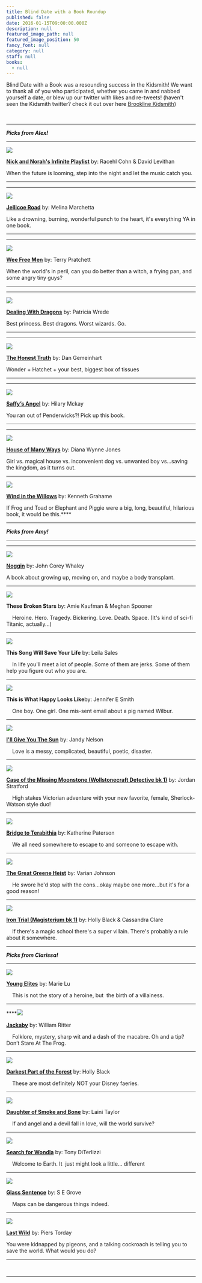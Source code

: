 ```yaml
---
title: Blind Date with a Book Roundup
published: false
date: 2016-01-15T09:00:00.000Z
description: null
featured_image_path: null
featured_image_position: 50
fancy_font: null
category: null
staff: null
books:
  - null
---
```


Blind Date with a Book was a resounding success in the Kidsmith! We want to thank all of you who participated, whether you came in and nabbed yourself a date, or blew up our twitter with likes and re-tweets! (haven't seen the Kidsmith twitter? check it out over here&nbsp;[Brookline Kidsmith](https://twitter.com/kidsmithbooks))

&nbsp;

---

***Picks from Alex!***

---

![](/uploads/versions/nick-and-nora---x----268-400x---.jpg)

[**Nick and Norah's Infinite Playlist**](http://www.brooklinebooksmith-shop.com/book/9780375835339) by: Racehl Cohn & David Levithan

When the future is looming, step into the night and let the music catch you.

---

---

![](/uploads/versions/jellicoe-rd---x----266-400x---.jpg)

[**Jellicoe Road**](http://www.brooklinebooksmith-shop.com/book/9780061431852) by: Melina Marchetta

Like a drowning, burning, wonderful punch to the heart, it's everything YA in one book.

---

---

![](/uploads/versions/wee-free-men---x----265-400x---.jpg)

[**Wee Free Men**](http://www.brooklinebooksmith-shop.com/book/9780062435262) by: Terry Pratchett&nbsp;

When the world's in peril, can you do better than a witch, a frying pan, and some angry tiny guys?

---

---

![](/uploads/versions/dealing-with-dragons---x----94-140x---.jpg)

[**Dealing With Dragons**](http://www.brooklinebooksmith-shop.com/book/9780544541221) by: Patricia Wrede

Best princess. Best dragons. Worst wizards. Go.

---

---

![](/uploads/versions/honest-truth---x----96-140x---.jpg)

[**The Honest Truth**](http://www.brooklinebooksmith-shop.com/book/9780545665742) by: Dan Gemeinhart

Wonder + Hatchet + your best, biggest box of tissues

---

---

![](/uploads/versions/saffy's-angel---x----94-140x---.jpg)

[**Saffy’s Angel**](http://www.brooklinebooksmith-shop.com/book/9780689849343) by: Hilary Mckay

You ran out of Penderwicks?! Pick up this book.

---

---

![](/uploads/versions/house-of-many-ways---x----94-140x---.jpg)

[**House of Many Ways**](http://www.brooklinebooksmith-shop.com/book/9780061477973) by: Diana Wynne Jones

Girl vs. magical house vs. inconvenient dog vs. unwanted boy vs…saving the kingdom, as it turns out.

---

![](/uploads/versions/wind-in-the-willows---x----290-400x---.jpg)

[**Wind in the Willows**](http://www.brooklinebooksmith-shop.com/book/9780141321134) by: Kenneth Grahame

If Frog and Toad or Elephant and Piggie were a big, long, beautiful, hilarious book, it would be this.****

---

***Picks from Amy!***

---

---

![](/uploads/versions/noggin---x----267-400x---.jpg)

[**Noggin**](http://www.brooklinebooksmith-shop.com/search/site/noggin) by: John Corey Whaley

A book about growing up, moving on, and maybe a body transplant.

---

![](/uploads/versions/these-broken-stars---x----93-140x---.jpg)

**These Broken Stars** by: Amie Kaufman & Meghan Spooner

&nbsp; &nbsp; Heroine. Hero. Tragedy. Bickering. Love. Death. Space. (It's kind of sci-fi Titanic, actually...)

---

![](/uploads/versions/thsisongwillsaveyourlife---x----93-140x---.jpg)

**This Song Will Save Your Life** by: Leila Sales

&nbsp; &nbsp; In life you'll meet a lot of people. Some of them are jerks. Some of them help you figure out who you are.

---

![](/uploads/versions/this-is-what-happy-looks-like---x----93-140x---.jpg)

**This is What Happy Looks Like**by: Jennifer E Smith

&nbsp; &nbsp; One boy. One girl. One mis-sent email about a pig named Wilbur.

---

![](/uploads/versions/ill-give-you-the-sun---x----267-400x---.jpg)

[**I'll Give You The Sun**](http://www.brooklinebooksmith-shop.com/book/9780142425763) by: Jandy Nelson

&nbsp; &nbsp; Love is a messy, complicated, beautiful, poetic, disaster.

---

![](/uploads/versions/case-of-the-moonstone---x----271-400x---.jpg)

[**Case of the Missing Moonstone (Wollstonecraft Detective bk 1)**](http://www.brooklinebooksmith-shop.com/book/9780385754439) by: Jordan Stratford

&nbsp; &nbsp; High stakes Victorian adventure with your new favorite, female, Sherlock-Watson style duo!

---

![](/uploads/versions/bridge-to-terabithia---x----243-400x---.jpg)

[**Bridge to Terabithia**](http://www.brooklinebooksmith-shop.com/book/9780060734015) by: Katherine Paterson

&nbsp; &nbsp; We all need somewhere to escape to and someone to escape with.

---

![](/uploads/versions/great-greene-heist---x----275-400x---.jpg)

[**The Great Greene Heist**](http://www.brooklinebooksmith-shop.com/book/9780545525534) by: Varian Johnson

&nbsp; &nbsp; He swore he'd stop with the cons...okay maybe one more...but it's for a good reason!

---

![](/uploads/versions/3---x----275-400x---.jpg)

[**Iron Trial (Magisterium bk 1)**](http://www.brooklinebooksmith-shop.com/book/9780545522267) by: Holly Black & Cassandra Clare

&nbsp; &nbsp; If there's a magic school there's a super villain. There's probably a rule about it somewhere.

---

***Picks from Clarissa!***

---

![](/uploads/versions/young-elites---x----267-400x---.jpg)

[**Young Elites**](http://www.brooklinebooksmith-shop.com/book/9780147511683) by: Marie Lu

&nbsp; &nbsp; This is not the story of a heroine, but &nbsp;the birth of a villainess.

---

****![](/uploads/versions/jackaby---x----266-400x---.jpg)

[**Jackaby**](http://www.brooklinebooksmith-shop.com/book/9781616205461) by: William Ritter

&nbsp; &nbsp; Folklore, mystery, sharp wit and a dash of the macabre. Oh and a tip? Don’t Stare At The Frog.

---

![](/uploads/versions/darkest-part-of-the-forest---x----267-400x---.jpg)

[**Darkest Part of the Forest**](http://www.brooklinebooksmith-shop.com/book/9780316213080) by: Holly Black

&nbsp; &nbsp; These are most definitely NOT your Disney faeries.

---

![](/uploads/versions/daughter-of-smoke-and-bone---x----262-400x---.jpg)

[**Daughter of Smoke and Bone**](http://www.brooklinebooksmith-shop.com/book/9780316133999) by: Laini Taylor

&nbsp; &nbsp; If and angel and a devil fall in love, will the world survive?

---

![](/uploads/versions/search-for-wondla---x----266-400x---.jpg)

[**Search for Wondla**](http://www.brooklinebooksmith-shop.com/search/site/search%20for%20wondla') by: Tony DiTerlizzi

&nbsp; &nbsp; Welcome to Earth. It &nbsp;just might look a little… different

---

![](/uploads/versions/glass-sentence---x----257-400x---.jpg)

[**Glass Sentence**](http://www.brooklinebooksmith-shop.com/book/9780142423660) by: S E Grove

&nbsp; &nbsp; Maps can be dangerous things indeed.

---

![](/uploads/versions/last-wild---x----261-400x---.jpg)

[**Last Wild**](http://www.brooklinebooksmith-shop.com/book/9780147509659) by: Piers Torday

You were kidnapped by pigeons, and a talking cockroach is telling you to save the world. What would you do?

---

&nbsp;

****